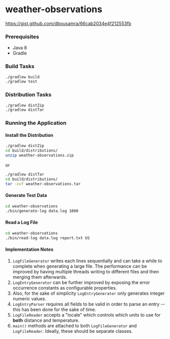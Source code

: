 # weather-observations
https://gist.github.com/dbousamra/66cab2034e4f212553fb

### Prerequisites

- Java 8
- Gradle

### Build Tasks 

```sh
./gradlew build
./gradlew test
```
### Distribution Tasks

```sh
./gradlew distZip
./gradlew distTar
```

### Running the Application

#### Install the Distribution

```sh
./gradlew distZip
cd build/distributions/
unzip weather-observations.zip
```

or

```sh
./gradlew distTar
cd build/distributions/
tar -xvf weather-observations.tar
```

#### Generate Test Data

```sh
cd weather-observations
./bin/generate-log data.log 1000
```

#### Read a Log File

```sh
cd weather-observations
./bin/read-log data.log report.txt US
```

#### Implementation Notes
1. `LogFileGenerator` writes each lines sequentially and can take a while to complete when generating a large file. The performance can be improved by having multiple threads writing to different files and then merging them afterwards.
1. `LogEntryGenerator` can be further improved by exposing the error occurrence constants as configurable properties.
1. Also, for the sake of simplicity `LogEntryGenerator` only generates integer numeric values.
1. `LogEntryParser` requires all fields to be valid in order to parse an entry -- this has been done for the sake of time.
1. `LogFileReader` accepts a "locale" which controls which units to use for **both** distance and temperature.
1. `main()` methods are attached to both `LogFileGenerator` and `LogFileReader`. Ideally, these should be separate classes.